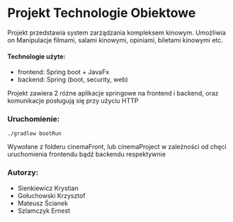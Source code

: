 # Projekt Technologie Obiektowe

Projekt przedstawia system zarządzania kompleksem kinowym. Umożliwia on Manipulacje filmami, salami kinowymi, opiniami, biletami kinowymi etc.

#### Technologie użyte:

- frontend: Spring boot + JavaFx
- backend: Spring (boot, security, web)

Projekt zawiera 2 różne aplikacje springowe na frontend i backend, oraz komunikacje posługują się przy użyciu HTTP

### Uruchomienie:

```
./gradlew bootRun
```

Wywołane z folderu cinemaFront, lub cinemaProject w zależności od chęci uruchomienia frontendu bądź backendu respektywnie




### Autorzy:
- Sienkiewicz Krystian
- Gołuchowski Krzysztof
- Mateusz Ścianek
- Szlamczyk Ernest
